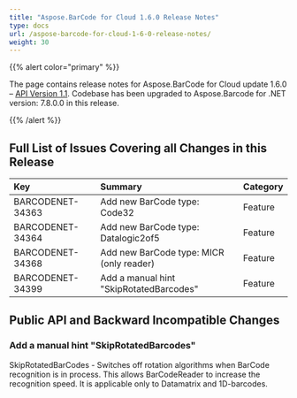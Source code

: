 ```yaml
---
title: "Aspose.BarCode for Cloud 1.6.0 Release Notes"
type: docs
url: /aspose-barcode-for-cloud-1-6-0-release-notes/
weight: 30
---
```


{{% alert color="primary" %}} 

The page contains release notes for Aspose.BarCode for Cloud update 1.6.0 – [API Version 1.1](http://api.aspose.com/v1.1/swagger/ui/index). Codebase has been upgraded to Aspose.Barcode for .NET version: 7.8.0.0 in this release.

{{% /alert %}} 
## **Full List of Issues Covering all Changes in this Release**

|**Key** |**Summary** |**Category** |
| :- | :- | :- |
|BARCODENET-34363 |Add new BarCode type: Code32 |Feature |
|BARCODENET-34364 |Add new BarCode type: Datalogic2of5 |Feature |
|BARCODENET-34368 |Add new BarCode type: MICR (only reader) |Feature |
|BARCODENET-34399 |Add a manual hint "SkipRotatedBarcodes" |Feature |
## **Public API and Backward Incompatible Changes**
### **Add a manual hint "SkipRotatedBarcodes"**
SkipRotatedBarCodes - Switches off rotation algorithms when BarCode recognition is in process.
This allows BarCodeReader to increase the recognition speed.
It is applicable only to Datamatrix and 1D-barcodes. 

